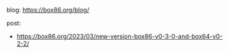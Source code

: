 blog: https://box86.org/blog/

post:
- https://box86.org/2023/03/new-version-box86-v0-3-0-and-box64-v0-2-2/
